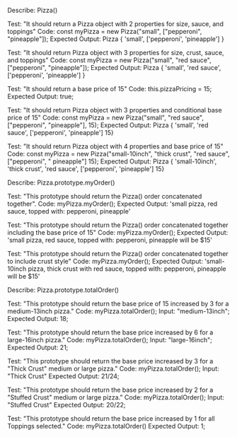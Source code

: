 Describe: Pizza()

Test: "It should return a Pizza object with 2 properties for size, sauce, and toppings"
Code: const myPizza = new Pizza("small", ["pepperoni", "pineapple"]);
Expected Output: Pizza { 'small', ['pepperoni', 'pineapple'] }

Test: "It should return Pizza object with 3 properties for size, crust, sauce, and toppings"
Code: const myPizza = new Pizza("small", "red sauce", ["pepperoni", "pineapple"]);
Expected Output: Pizza { 'small', 'red sauce', ['pepperoni', 'pineapple'] }

Test: "It should return a base price of 15"
Code: this.pizzaPricing = 15;
Expected Output: true;

Test: "It should return Pizza object with 3 properties and conditional base price of 15"
Code: const myPizza = new Pizza("small", "red sauce", ["pepperoni", "pineapple"], 15);
Expected Output: Pizza { 'small', 'red sauce', ['pepperoni', 'pineapple'] 15}

Test: "It should return Pizza object with 4 properties and base price of 15"
Code: const myPizza = new Pizza("small-10inch", "thick crust", "red sauce", ["pepperoni", " pineapple"] 15);
Expected Output: Pizza { 'small-10inch', 'thick crust', 'red sauce', ['pepperoni', 'pineapple'] 15}


Describe: Pizza.prototype.myOrder()

Test: "This prototype should return the Pizza() order concatenated together".
Code: myPizza.myOrder();
Expected Output: 'small pizza, red sauce, topped with: pepperoni, pineapple'

Test: "This prototype should return the Pizza() order concatenated together including the base price of 15"
Code: myPizza.myOrder();
Expected Output: 'small pizza, red sauce, topped with: pepperoni, pineapple will be $15'

Test: "This prototype should return the Pizza() order concatenated together to include crust style"
Code: myPizza.myOrder();
Expected Output: 'small-10inch pizza, thick crust with red sauce, topped with: pepperoni, pineapple will be $15'


Describe: Pizza.prototype.totalOrder()

Test: "This prototype should return the base price of 15 increased by 3 for a medium-13inch pizza."
Code: myPizza.totalOrder();
Input: "medium-13inch";
Expected Output: 18;

Test: "This prototype should return the base price increased by 6 for a large-16inch pizza."
Code: myPizza.totalOrder();
Input: "large-16inch";
Expected Output: 21;

Test: "This prototype should return the base price increased by 3 for a "Thick Crust" medium or large pizza."
Code: myPizza.totalOrder();
Input: "Thick Crust"
Expected Output: 21/24;

Test: "This prototype should return the base price increased by 2 for a "Stuffed Crust" medium or large pizza."
Code: myPizza.totalOrder();
Input: "Stuffed Crust"
Expected Output: 20/22;

Test: "This prototype should return the base price increased by 1 for all Toppings selected."
Code: myPizza.totalOrder()
Expected Output: 1;